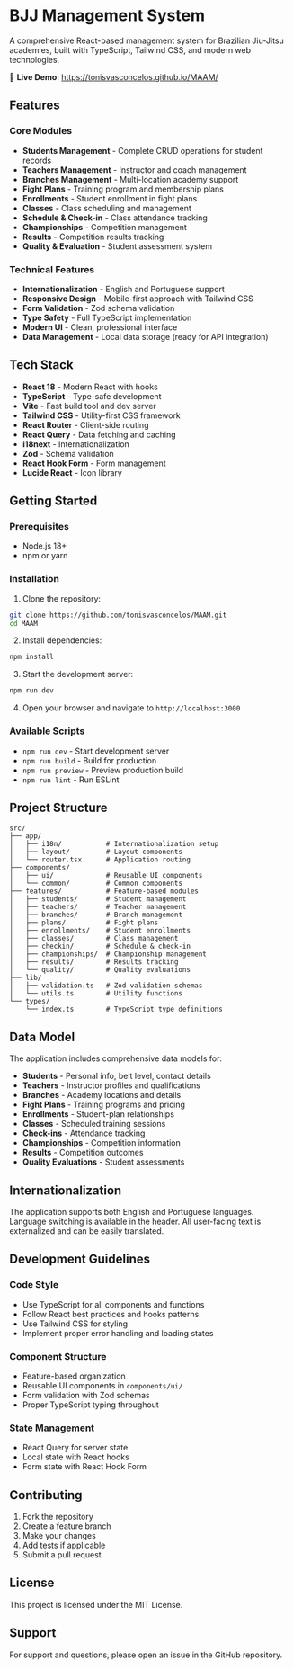 # BJJ Management System

A comprehensive React-based management system for Brazilian Jiu-Jitsu academies, built with TypeScript, Tailwind CSS, and modern web technologies.

🚀 **Live Demo**: https://tonisvasconcelos.github.io/MAAM/

## Features

### Core Modules
- **Students Management** - Complete CRUD operations for student records
- **Teachers Management** - Instructor and coach management
- **Branches Management** - Multi-location academy support
- **Fight Plans** - Training program and membership plans
- **Enrollments** - Student enrollment in fight plans
- **Classes** - Class scheduling and management
- **Schedule & Check-in** - Class attendance tracking
- **Championships** - Competition management
- **Results** - Competition results tracking
- **Quality & Evaluation** - Student assessment system

### Technical Features
- **Internationalization** - English and Portuguese support
- **Responsive Design** - Mobile-first approach with Tailwind CSS
- **Form Validation** - Zod schema validation
- **Type Safety** - Full TypeScript implementation
- **Modern UI** - Clean, professional interface
- **Data Management** - Local data storage (ready for API integration)

## Tech Stack

- **React 18** - Modern React with hooks
- **TypeScript** - Type-safe development
- **Vite** - Fast build tool and dev server
- **Tailwind CSS** - Utility-first CSS framework
- **React Router** - Client-side routing
- **React Query** - Data fetching and caching
- **i18next** - Internationalization
- **Zod** - Schema validation
- **React Hook Form** - Form management
- **Lucide React** - Icon library

## Getting Started

### Prerequisites
- Node.js 18+ 
- npm or yarn

### Installation

1. Clone the repository:
```bash
git clone https://github.com/tonisvasconcelos/MAAM.git
cd MAAM
```

2. Install dependencies:
```bash
npm install
```

3. Start the development server:
```bash
npm run dev
```

4. Open your browser and navigate to `http://localhost:3000`

### Available Scripts

- `npm run dev` - Start development server
- `npm run build` - Build for production
- `npm run preview` - Preview production build
- `npm run lint` - Run ESLint

## Project Structure

```
src/
├── app/
│   ├── i18n/           # Internationalization setup
│   ├── layout/         # Layout components
│   └── router.tsx      # Application routing
├── components/
│   ├── ui/             # Reusable UI components
│   └── common/         # Common components
├── features/           # Feature-based modules
│   ├── students/       # Student management
│   ├── teachers/       # Teacher management
│   ├── branches/       # Branch management
│   ├── plans/          # Fight plans
│   ├── enrollments/    # Student enrollments
│   ├── classes/        # Class management
│   ├── checkin/        # Schedule & check-in
│   ├── championships/  # Championship management
│   ├── results/        # Results tracking
│   └── quality/        # Quality evaluations
├── lib/
│   ├── validation.ts   # Zod validation schemas
│   └── utils.ts        # Utility functions
└── types/
    └── index.ts        # TypeScript type definitions
```

## Data Model

The application includes comprehensive data models for:

- **Students** - Personal info, belt level, contact details
- **Teachers** - Instructor profiles and qualifications
- **Branches** - Academy locations and details
- **Fight Plans** - Training programs and pricing
- **Enrollments** - Student-plan relationships
- **Classes** - Scheduled training sessions
- **Check-ins** - Attendance tracking
- **Championships** - Competition information
- **Results** - Competition outcomes
- **Quality Evaluations** - Student assessments

## Internationalization

The application supports both English and Portuguese languages. Language switching is available in the header. All user-facing text is externalized and can be easily translated.

## Development Guidelines

### Code Style
- Use TypeScript for all components and functions
- Follow React best practices and hooks patterns
- Use Tailwind CSS for styling
- Implement proper error handling and loading states

### Component Structure
- Feature-based organization
- Reusable UI components in `components/ui/`
- Form validation with Zod schemas
- Proper TypeScript typing throughout

### State Management
- React Query for server state
- Local state with React hooks
- Form state with React Hook Form

## Contributing

1. Fork the repository
2. Create a feature branch
3. Make your changes
4. Add tests if applicable
5. Submit a pull request

## License

This project is licensed under the MIT License.

## Support

For support and questions, please open an issue in the GitHub repository.
